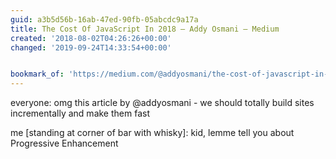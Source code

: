 ```yaml
---
guid: a3b5d56b-16ab-47ed-90fb-05abcdc9a17a
title: The Cost Of JavaScript In 2018 – Addy Osmani – Medium
created: '2018-08-02T04:26:26+00:00'
changed: '2019-09-24T14:33:54+00:00'


bookmark_of: 'https://medium.com/@addyosmani/the-cost-of-javascript-in-2018-7d8950fbb5d4'
---
```



everyone: omg this article by @addyosmani - we should totally build sites incrementally and make them fast

me [standing at corner of bar with whisky]: kid, lemme tell you about Progressive Enhancement
